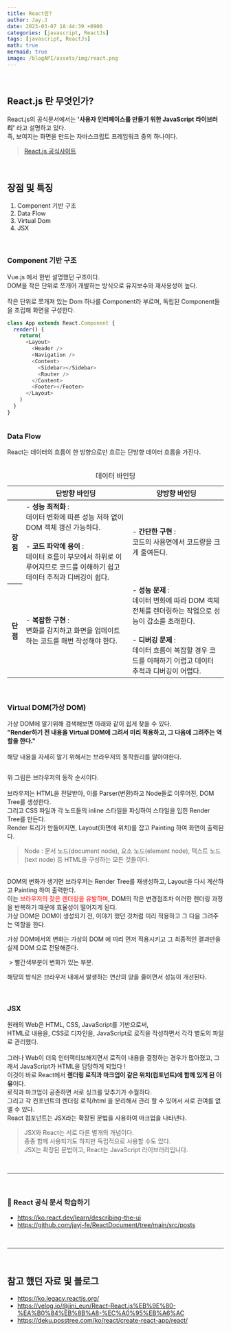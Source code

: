 ```yaml
---
title: React란?
author: Jay.J
date: 2023-03-07 18:44:39 +0900
categories: [javascript, ReactJs]
tags: [javascript, ReactJs]
math: true
mermaid: true
image: /blogAPI/assets/img/react.png
---
```


<br>

## React.js 란 무엇인가?
React.js의 공식문서에서는 <b>'사용자 인터페이스를 만들기 위한 JavaScript 라이브러리'</b> 라고 설명하고 있다.<br>
즉, 보여지는 화면을 만드는 자바스크립트 프레임워크 중의 하나이다.<br>

> <a href="https://ko.legacy.reactjs.org/" target="_blank">React.js 공식사이트</a>

<br>

## 장점 및 특징
1. Component 기반 구조
2. Data Flow
3. Virtual Dom
4. JSX

<Br>

### Component 기반 구조

Vue.js 에서 한번 설명했던 구조이다.<br>
DOM을 작은 단위로 쪼개어 개발하는 방식으로 유지보수와 재사용성이 높다.<br>
<br>
작은 단위로 쪼개져 있는 Dom 하나를 Component라 부르며, 독립된 Component들을 조립해 화면을 구성한다.<br>


```js
class App extends React.Component {
  render() {
    return(
      <Layout>
        <Header />
        <Navigation />
        <Content>
          <Sidebar></Sidebar>
          <Router />
        </Content>
        <Footer></Footer>
      </Layout>
    )
  }
}
```

<img src="../assets/img/vue/components.png" alt="">

<br>

### Data Flow
React는 데이터의 흐름이 한 방향으로만 흐르는 단방향 데이터 흐름을 가진다.<br>
<br>

<table>
  <caption>데이터 바인딩</caption>
  <thead>
    <tr>
      <th scope='col'></th>
      <th scope='col' style="text-align:center">단방향 바인딩</th>
      <th scope='col' style="text-align:center">양방향 바인딩</th>
</th>
    </tr>
  </thead>
  <tbody>
    <tr>
      <th scope="row">장점</th>
      <td>
        - <b>성능 최적화</b> : <br>
        데이터 변화에 따른 성능 저하 없이 DOM 객체 갱신 가능하다.<br>
        <br>
        - <b>코드 파악에 용이</b> : <br>
        데이터 흐름이 부모에서 하위로 이루어지므로 코드를 이해하기 쉽고 데이터 추적과 디버깅이 쉽다.
      </td>
      <td>
        - <b>간단한 구현</b> : <br>
        코드의 사용면에서 코드량을 크게 줄여든다.
      </td>
    </tr>
    <tr>
      <th scope="row">단점</th>
      <td>
        - <b>복잡한 구현</b> : <br>
        변화를 감지하고 화면을 업데이트 하는 코드를 매번 작성해야 한다.
      </td>
      <td>
        - <b>성능 문제</b> : <br>
        데이터 변화에 따라 DOM 객체 전체를 렌더링하는 작업으로 성능이 감소를 초래한다. <br>
        <br>
        - <b>디버깅 문제</b> : <br>
        데이터 흐름이 복잡할 경우 코드를 이해하기 어렵고 데이터 추적과 디버깅이 어렵다.
      </td>
    </tr>
  </tbody>
</table>

<br>

### Virtual DOM(가상 DOM)

가상 DOM에 알기위해 검색해보면 아래와 같이 쉽게 찾을 수 있다.<br>
<b>"Render하기 전 내용을 Virtual DOM에 그려서 미리 적용하고, 그 다음에 그려주는 역할을 한다."</b><br>
<br>
해당 내용을 자세히 알기 위해서는 브라우저의 동작원리를 알아야한다.

<img src="/assets/img/vue/webkitflow.png" alt="">

위 그림은 브라우저의 동작 순서이다.<br>
<br>
브라우저는 HTML을 전달받아, 이를 Parser(변환)하고 Node들로 이루어진, DOM Tree를 생성한다.<br>
그리고 CSS 파일과 각 노드들의 inline 스타일을 파싱하여 스타일을 입힌 Render Tree를 만든다.<br>
Render 트리가 만들어지면, Layout(화면에 위치)를 잡고 Painting 하여 화면이 출력된다.<br>
> Node : 문서 노드(document node), 요소 노드(element node), 텍스트 노드(text node) 등 HTML을 구성하는 모든 것들이다.

<br>
DOM의 변화가 생기면 브라우저는 Render Tree를 재생성하고, Layout을 다시 계산하고 Painting 하여 출력한다.<br>
이는 <span style='color:red'>브라우저의 잦은 렌더링을 유발하며</span>, DOM의 작은 변경점조차 이러한 렌더링 과정을 반복하기 때문에 효율성이 떨어지게 된다.

<br>
가상 DOM은 DOM이 생성되기 전, 이야기 했던 것처럼 미리 적용하고 그 다음 그려주는 역할을 한다.<br>

<img src="/assets/img/vue/elm-runtime-virtual-dom.svg" alt="">

가상 DOM에서의 변화는 가상의 DOM 에 미리 먼저 적용시키고 그 최종적인 결과만을 실제 DOM 으로 전달해준다.

<img src="/assets/img/vue/virtualdom.png" alt="">
> 빨간색부분이 변화가 있는 부분.

해당의 방식은 브라우저 내에서 발생하는 연산의 양을 줄이면서 성능이 개선된다.

<br>

### JSX

원래의 Web은 HTML, CSS, JavaScript를 기반으로써,<br>
HTML로 내용을, CSS로 디자인을, JavaScript로 로직을 작성하면서 각각 별도의 파일로 관리했다.<br>
<br>
그러나 Web이 더욱 인터랙티브해지면서 로직이 내용을 결정하는 경우가 많아졌고, 그래서 JavaScript가 HTML을 담당하게 되었다 !<br>
이것이 바로 React에서 <b>렌더링 로직과 마크업이 같은 위치(컴포넌트)에 함께 있게 된 이유</b>이다. 
<br>
로직과 마크업이 공존하면 서로 싱크를 맞추기가 수월하다.<br>
그리고 각 컨포넌트의 렌더링 로직/html 을 분리해서 관리 할 수 있어서 서로 관여를 없앨 수 있다.<br>
React 컴포넌트는 JSX라는 확장된 문법을 사용하여 마크업을 나타낸다.

> JSX와 React는 서로 다른 별개의 개념이다.<br>
> 종종 함께 사용되기도 하지만 독립적으로 사용할 수도 있다.<br>
> JSX는 확장된 문법이고, React는 JavaScript 라이브러리입니다.

<br>
<hr>
<br>

### 📝 React 공식 문서 학습하기
- <a href="https://ko.react.dev/learn/describing-the-ui" target="_blank">https://ko.react.dev/learn/describing-the-ui</a>
- <a href="https://github.com/jayj-fe/ReactDocument/tree/main/src/posts" target="_blank">https://github.com/jayj-fe/ReactDocument/tree/main/src/posts</a>

<br>
<hr>
<br>

## 참고 했던 자료 및 블로그
- <a href="https://ko.legacy.reactjs.org/" target="_blank">https://ko.legacy.reactjs.org/</a>
- <a href="https://velog.io/@jini_eun/React-React.js%EB%9E%80-%EA%B0%84%EB%8B%A8-%EC%A0%95%EB%A6%AC" target="_blank">https://velog.io/@jini_eun/React-React.js%EB%9E%80-%EA%B0%84%EB%8B%A8-%EC%A0%95%EB%A6%AC</a>
- <a href="https://deku.posstree.com/ko/react/create-react-app/react/" target="_blank">https://deku.posstree.com/ko/react/create-react-app/react/</a>

